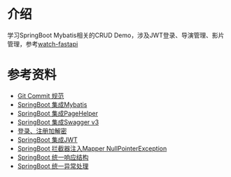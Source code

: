 # 介绍
学习SpringBoot Mybatis相关的CRUD Demo，涉及JWT登录、导演管理、影片管理，参考[watch-fastapi](https://github.com/zy7y/watch-fastapi)

# 参考资料
- [Git Commit 规范](https://www.cnblogs.com/wubaiqing/p/10307605.html)
- [SpringBoot 集成Mybatis](https://www.cnblogs.com/fishpro/p/spring-boot-study-mybatis.html)
- [SpringBoot 集成PageHelper](https://www.cnblogs.com/ckfuture/p/15079916.html)
- [SpringBoot 集成Swagger v3](https://cloud.tencent.com/developer/article/1978526)
- [登录、注册加解密](https://www.cnblogs.com/zbjj-itblog/p/10730619.html)
- [SpringBoot 集成JWT](https://www.cnblogs.com/code-duck/p/13485236.html)
- [SpringBoot 拦截器注入Mapper NullPointerException](https://blog.csdn.net/abc_123456___/article/details/94647705)
- [SpringBoot 统一响应结构]()
- [SpringBoot 统一异常处理]()